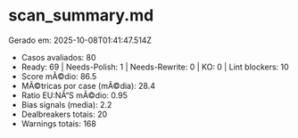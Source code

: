 # scan_summary.md
Gerado em: 2025-10-08T01:41:47.514Z

- Casos avaliados: 80
- Ready: 69 | Needs-Polish: 1 | Needs-Rewrite: 0 | KO: 0 | Lint blockers: 10
- Score mÃ©dio: 86.5
- MÃ©tricas por case (mÃ©dia): 28.4
- Ratio EU:NÃ“S mÃ©dio: 0.95
- Bias signals (media): 2.2
- Dealbreakers totais: 20
- Warnings totais: 168
